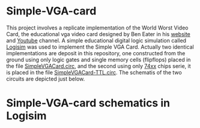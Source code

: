 # Simple-VGA-card
This project involves a replicate implementation of the World Worst Video Card, the educational vga video card designed by Ben Eater in his [website](https://eater.net/) and [Youtube](https://www.youtube.com/c/beneater) channel. A simple educational digital logic simulation called [Logisim](http://www.cburch.com/logisim/) was used to implement the Simple VGA Card. Actually two identical implementations are deposit in this repository, one constructed from the ground using only logic gates and single memory cells (flipflops) placed in the file [SimpleVGACard.circ](https://github.com/kara-abdelaziz/Simple-VGA-card/blob/main/SimpleVGACard.circ), and the second using only [74xx](https://en.wikipedia.org/wiki/List_of_7400-series_integrated_circuits) chips serie, it is placed in the file [SimpleVGACard-TTL.circ](https://github.com/kara-abdelaziz/Simple-VGA-card/blob/main/SimpleVGACard-TTL.circ). The schematis of the two circuits are depicted just below.

# Simple-VGA-card schematics in Logisim

